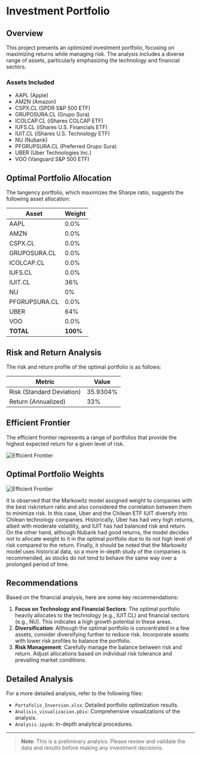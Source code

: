 # Investment Portfolio

## Overview

This project presents an optimized investment portfolio, focusing on maximizing returns while managing risk. The analysis includes a diverse range of assets, particularly emphasizing the technology and financial sectors.

### Assets Included
- AAPL (Apple)
- AMZN (Amazon)
- CSPX.CL (SPDR S&P 500 ETF)
- GRUPOSURA.CL (Grupo Sura)
- ICOLCAP.CL (iShares COLCAP ETF)
- IUFS.CL (iShares U.S. Financials ETF)
- IUIT.CL (iShares U.S. Technology ETF)
- NU (Nubank)
- PFGRUPSURA.CL (Preferred Grupo Sura)
- UBER (Uber Technologies Inc.)
- VOO (Vanguard S&P 500 ETF)

## Optimal Portfolio Allocation

The tangency portfolio, which maximizes the Sharpe ratio, suggests the following asset allocation:

| Asset        | Weight |
|--------------|--------|
| AAPL         | 0.0%   |
| AMZN         | 0.0%   |
| CSPX.CL      | 0.0%   |
| GRUPOSURA.CL | 0.0%   |
| ICOLCAP.CL   | 0.0%   |
| IUFS.CL      | 0.0%   |
| IUIT.CL      | 36%    |
| NU           | 0%     |
| PFGRUPSURA.CL| 0.0%   |
| UBER         | 64%    |
| VOO          | 0.0%   |
| **TOTAL**    | **100%**|

## Risk and Return Analysis

The risk and return profile of the optimal portfolio is as follows:

| Metric                 | Value           |
|------------------------|-----------------|
| Risk (Standard Deviation) | 35.9304%     |
| Return (Annualized)    | 33%             |

## Efficient Frontier

The efficient frontier represents a range of portfolios that provide the highest expected return for a given level of risk. 

![Efficient Frontier](https://i.imgur.com/5fg5Nnz.png)

## Optimal Portfolio Weights

![Efficient Frontier](https://i.imgur.com/Z32RplP.png[/img])

It is observed that the Markowitz model assigned weight to companies with the best risk/return ratio and also considered the correlation between them to minimize risk. In this case, Uber and the Chilean ETF IUIT diversify into Chilean technology companies. Historically, Uber has had very high returns, albeit with moderate volatility, and IUIT has had balanced risk and return. On the other hand, although Nubank had good returns, the model decides not to allocate weight to it in the optimal portfolio due to its not high level of risk compared to the return. Finally, it should be noted that the Markowitz model uses historical data, so a more in-depth study of the companies is recommended, as stocks do not tend to behave the same way over a prolonged period of time.

## Recommendations

Based on the financial analysis, here are some key recommendations:

1. **Focus on Technology and Financial Sectors**: The optimal portfolio heavily allocates to the technology (e.g., IUIT.CL) and financial sectors (e.g., NU). This indicates a high growth potential in these areas.
2. **Diversification**: Although the optimal portfolio is concentrated in a few assets, consider diversifying further to reduce risk. Incorporate assets with lower risk profiles to balance the portfolio.
3. **Risk Management**: Carefully manage the balance between risk and return. Adjust allocations based on individual risk tolerance and prevailing market conditions.

## Detailed Analysis

For a more detailed analysis, refer to the following files:

- `Portafolio_Inversion.xlsx`: Detailed portfolio optimization results.
- `Analisis_visualizacion.pbix`: Comprehensive visualizations of the analysis.
- `Analysis.ipynb`: In-depth analytical procedures.

---

> **Note**: This is a preliminary analysis. Please review and validate the data and results before making any investment decisions.
